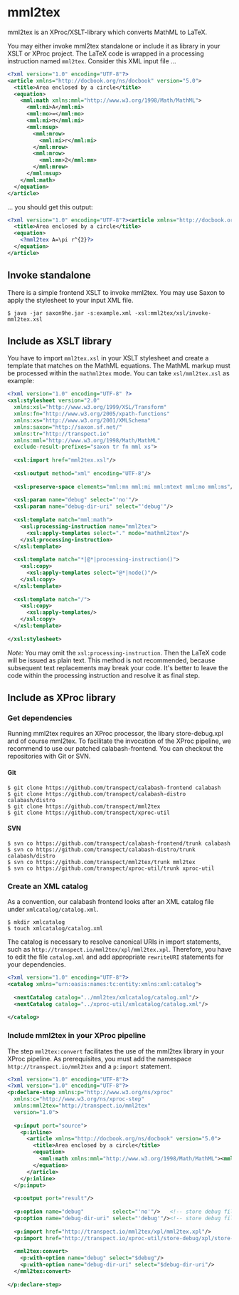 # mml2tex

mml2tex is an XProc/XSLT-library which converts MathML to LaTeX.

You may either invoke mml2tex standalone or include it as library in your XSLT or XProc project. The LaTeX code is wrapped in a processing instruction named `mml2tex`. Consider this XML input file …

```xml
<?xml version="1.0" encoding="UTF-8"?>
<article xmlns="http://docbook.org/ns/docbook" version="5.0">
  <title>Area enclosed by a circle</title>
  <equation>
    <mml:math xmlns:mml="http://www.w3.org/1998/Math/MathML">
      <mml:mi>A</mml:mi>
      <mml:mo>=</mml:mo>
      <mml:mi>π</mml:mi>
      <mml:msup>
        <mml:mrow>
          <mml:mi>r</mml:mi>
        </mml:mrow>
        <mml:mrow>
          <mml:mn>2</mml:mn>
        </mml:mrow>
      </mml:msup>
    </mml:math>
  </equation>
</article>

```

… you should get this output:
```xml
<?xml version="1.0" encoding="UTF-8"?><article xmlns="http://docbook.org/ns/docbook" version="5.0">
  <title>Area enclosed by a circle</title>
  <equation>
    <?mml2tex A=\pi r^{2}?>
  </equation>
</article>
```


## Invoke standalone

There is a simple frontend XSLT to invoke mml2tex. You may use Saxon to apply the stylesheet to your input XML file.

```
$ java -jar saxon9he.jar -s:example.xml -xsl:mml2tex/xsl/invoke-mml2tex.xsl
```


## Include as XSLT library

You have to import `mml2tex.xsl` in your XSLT stylesheet and create a template that matches on the MathML equations. The MathML markup must be processed within the `mathml2tex` mode. You can take `xsl/mml2tex.xsl` as example:

```xml
<?xml version="1.0" encoding="UTF-8" ?>
<xsl:stylesheet version="2.0" 
  xmlns:xsl="http://www.w3.org/1999/XSL/Transform" 
  xmlns:fn="http://www.w3.org/2005/xpath-functions"
  xmlns:xs="http://www.w3.org/2001/XMLSchema" 
  xmlns:saxon="http://saxon.sf.net/" 
  xmlns:tr="http://transpect.io"
  xmlns:mml="http://www.w3.org/1998/Math/MathML"
  exclude-result-prefixes="saxon tr fn mml xs">
  
  <xsl:import href="mml2tex.xsl"/>
  
  <xsl:output method="xml" encoding="UTF-8"/>
  
  <xsl:preserve-space elements="mml:mn mml:mi mml:mtext mml:mo mml:ms"/>
  
  <xsl:param name="debug" select="'no'"/>
  <xsl:param name="debug-dir-uri" select="'debug'"/>
  
  <xsl:template match="mml:math">
    <xsl:processing-instruction name="mml2tex">
      <xsl:apply-templates select="." mode="mathml2tex"/>
    </xsl:processing-instruction>
  </xsl:template>
  
  <xsl:template match="*|@*|processing-instruction()">
    <xsl:copy>
      <xsl:apply-templates select="@*|node()"/>
    </xsl:copy>
  </xsl:template>
  
  <xsl:template match="/">
    <xsl:copy>
      <xsl:apply-templates/>
    </xsl:copy>
  </xsl:template>
  
</xsl:stylesheet>
```

*Note:* You may omit the `xsl:processing-instruction`. Then the LaTeX code will be issued as plain text. This method is not recommended, because subsequent text replacements may break your code. It's better to leave the code within the processing instruction and resolve it as final step.

## Include as XProc library

### Get dependencies

Running mml2tex requires an XProc processor, the libary store-debug.xpl and of course mml2tex. To facilitate the invocation of the XProc pipeline, we recommend to use our patched calabash-frontend. You can checkout the repositories with Git or SVN.

#### Git

```
$ git clone https://github.com/transpect/calabash-frontend calabash
$ git clone https://github.com/transpect/calabash-distro calabash/distro
$ git clone https://github.com/transpect/mml2tex
$ git clone https://github.com/transpect/xproc-util
```

#### SVN

```
$ svn co https://github.com/transpect/calabash-frontend/trunk calabash
$ svn co https://github.com/transpect/calabash-distro/trunk calabash/distro
$ svn co https://github.com/transpect/mml2tex/trunk mml2tex
$ svn co https://github.com/transpect/xproc-util/trunk xproc-util
```

### Create an XML catalog

As a convention, our calabash frontend looks after an XML catalog file under `xmlcatalog/catalog.xml`.
```
$ mkdir xmlcatalog
$ touch xmlcatalog/catalog.xml
```
The catalog is necessary to resolve canonical URIs in import statements, such as `http://transpect.io/mml2tex/xpl/mml2tex.xpl`. Therefore, you have to edit the file `catalog.xml` and add appropriate `rewriteURI` statements for your dependencies.

```xml
<?xml version="1.0" encoding="UTF-8"?>
<catalog xmlns="urn:oasis:names:tc:entity:xmlns:xml:catalog">
  
  <nextCatalog catalog="../mml2tex/xmlcatalog/catalog.xml"/>  
  <nextCatalog catalog="../xproc-util/xmlcatalog/catalog.xml"/>
  
</catalog>
```

### Include mml2tex in your XProc pipeline

The step `mml2tex:convert` facilitates the use of the mml2tex library in your XProc pipeline. As prerequisites, you must add the namespace  `http://transpect.io/mml2tex` and a `p:import` statement.

```xml
<?xml version="1.0" encoding="UTF-8"?>
<?xml version="1.0" encoding="UTF-8"?>
<p:declare-step xmlns:p="http://www.w3.org/ns/xproc"
  xmlns:c="http://www.w3.org/ns/xproc-step" 
  xmlns:mml2tex="http://transpect.io/mml2tex"
  version="1.0">
  
  <p:input port="source">
    <p:inline>
      <article xmlns="http://docbook.org/ns/docbook" version="5.0">
        <title>Area enclosed by a circle</title>
        <equation>
          <mml:math xmlns:mml="http://www.w3.org/1998/Math/MathML"><mml:mi>A</mml:mi><mml:mo>=</mml:mo><mml:mi>π</mml:mi><mml:msup><mml:mrow><mml:mi>r</mml:mi></mml:mrow><mml:mrow><mml:mn>2</mml:mn></mml:mrow></mml:msup></mml:math>     
        </equation>
      </article>
    </p:inline>
  </p:input>
  
  <p:output port="result"/>
  
  <p:option name="debug"         select="'no'"/>   <!-- store debug files: yes | no -->
  <p:option name="debug-dir-uri" select="'debug'"/><!-- store debug files to this URI -->
  
  <p:import href="http://transpect.io/mml2tex/xpl/mml2tex.xpl"/>
  <p:import href="http://transpect.io/xproc-util/store-debug/xpl/store-debug.xpl"/>
  
  <mml2tex:convert>
    <p:with-option name="debug" select="$debug"/>
    <p:with-option name="debug-dir-uri" select="$debug-dir-uri"/>
  </mml2tex:convert>
  
</p:declare-step>
```
